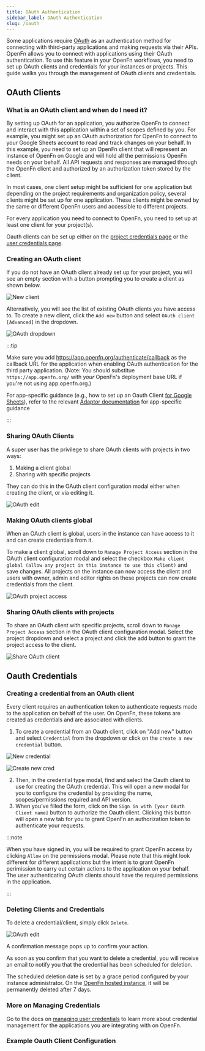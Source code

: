 ```yaml
---
title: OAuth Authentication
sidebar_label: OAuth Authentication
slug: /oauth
---
```


Some applications require [OAuth](https://oauth.net/2/) as an authentication
method for connecting with third-party applications and making requests via
their APIs. OpenFn allows you to connect with applications using their OAuth
authentication. To use this feature in your OpenFn workflows, you need to set up
OAuth clients and credentials for your instances or projects. This guide walks
you through the management of OAuth clients and credentials.

## OAuth Clients

### What is an OAuth client and when do I need it?

By setting up OAuth for an application, you authorize OpenFn to connect and
interact with this application within a set of scopes defined by you. For
example, you might set up an OAuth authorization for OpenFn to connect to your
Google Sheets account to read and track changes on your behalf. In this example,
you need to set up an OpenFn client that will represent an instance of OpenFn on
Google and will hold all the permissions OpenFn needs on your behalf. All API
requests and responses are managed through the OpenFn client and authorized by
an authorization token stored by the client.

In most cases, one client setup might be sufficient for one application but
depending on the project requirements and organization policy, several clients
might be set up for one application. These clients might be owned by the same or
different OpenFn users and accessible to different projects.

For every application you need to connect to OpenFn, you need to set up at least
one client for your project(s).

Oauth clients can be set up either on the
[project credentials page](../manage-projects/manage-credentials.md) or the
[user credentials page](../manage-users/user-credentials.md).

### Creating an OAuth client

If you do not have an OAuth client already set up for your project, you will see
an empty section with a button prompting you to create a client as shown below.

![New client](/img/create_new_oauth_client.png)

Alternatively, you will see the list of existing OAuth clients you have access
to. To create a new client, click the `Add new` button and select
`OAuth client [Advanced]` in the dropdown.

![OAuth dropdown](/img/oauth_dropdown.png)

:::tip

Make sure you add https://app.openfn.org/authenticate/callback as the callback
URL for the application when enabling OAuth authentication for the third party
application. (Note: You should substitue `https://app.openfn.org/` with _your_
OpenFn's deployment base URL if you're not using app.openfn.org.)

For app-specific guidance (e.g., how to set up an Oauth Client
[for Google Sheets](../adaptors/googlesheets)), refer to the relevant
[Adaptor documentation](../adaptors) for app-specific guidance

:::

### Sharing OAuth Clients

A super user has the privilege to share OAuth clients with projects in two ways:

1. Making a client global
2. Sharing with specific projects

They can do this in the OAuth client configuration modal either when creating
the client, or via editing it.

![OAuth edit](/img/oauth_client_edit.png)

### Making OAuth clients global

When an OAuth client is global, users in the instance can have access to it and
can create credentials from it.

To make a client global, scroll down to `Manage Project Access` section in the
OAuth client configuration modal and select the checkbox
`Make client global (allow any project in this instance to use this client)` and
save changes. All projects on the instance can now access the client and users
with owner, admin and editor rights on these projects can now create credentials
from the client.

![OAuth project access](/img/manage_project_access.png)

### Sharing OAuth clients with projects

To share an OAuth client with specific projects, scroll down to
`Manage Project Access` section in the OAuth client configuration modal. Select
the project dropdown and select a project and click the add button to grant the
project access to the client.

![Share OAuth client](/img/share_oauth_client.png)

## Oauth Credentials

### Creating a credential from an OAuth client

Every client requires an authentication token to authenticate requests made to
the application on behalf of the user. On OpenFn, these tokens are created as
credentials and are associated with clients.

1. To create a credential from an Oauth client, click on "Add new" button and
   select `Credential` from the dropdown or click on the
   `create a new credential` button.

![New credential](/img/oauth_dropdown.png)

![Create new cred](/img/create_new_cred.png)

2. Then, in the credential type modal, find and select the Oauth client to use
   for creating the OAuth credential. This will open a new modal for you to
   configure the credential by providing the name, scopes/permissions required
   and API version.
3. When you’ve filled the form, click on the
   `Sign in with [your OAuth Client name]` button to authorize the Oauth client.
   Clicking this button will open a new tab for you to grant OpenFn an
   authorization token to authenticate your requests.

:::note

When you have signed in, you will be required to grant OpenFn access by clicking
`Allow` on the permissions modal. Please note that this might look different for
different applications but the intent is to grant OpenFn perimission to carry
out certain actions to the application on your behalf. The user authenticating
OAuth clients should have the required permissions in the application.

:::

### Deleting Clients and Credentials

To delete a credential/client, simply click `Delete`.

![OAuth edit](/img/oauth_client_edit.png)

A confirmation message pops up to confirm your action.

As soon as you confirm that you want to delete a credential, you will receive an
email to notify you that the credential has been scheduled for deletion.

The scheduled deletion date is set by a grace period configured by your instance
administrator. On the [OpenFn hosted instance](https://app.openfn.org/), it will
be permanently deleted after 7 days.

### More on Managing Credentials

Go to the docs on
[managing user credentials](../manage-users/user-credentials.md) to learn more
about credential management for the applications you are integrating with on
OpenFn.

### Example Oauth Client Configuration
